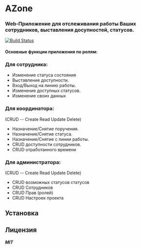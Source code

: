 # AZone

### Web-Приложение для отслеживания работы Ваших сотрудников, выставления досупностей, статусов.
[![Build Status](https://travis-ci.org/beastmark/dillinger.svg?branch=master)](https://travis-ci.org/beastmark/azone)

#### Основные функции приложения по ролям:
### Для сотрудника:
- Изменение статуса состояния
- Выставление доступности.
- Вход/Выход на линию работы.
- Изменение доступных статусов.
- Изменение своих данных


### Для координатора:
(CRUD -- Create Read Update Delete)

- Назначение/Снятие поручения.
- Назначение/Снятие статуса.
- Назначение/Снятие с линии работы.
- CRUD доступности сотрудников.
- CRUD отработанного времени

### Для администратора:
(CRUD -- Create Read Update Delete)

- CRUD возможных статусов статусов
- CRUD Сотрудников
- CRUD Прав (ролей)
- CRUD Настроек проекта

## Установка

## Лицензия

##### MIT